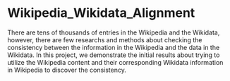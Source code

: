 # Wikipedia_Wikidata_Alignment
There are tens of thousands of entries in the Wikipedia and the Wikidata, however, there are few researchs and methods about checking the consistency between the information in the Wikipedia and the data in the Wikidata. In this project, we demonstrate the initial results about trying to utilize the Wikipedia content and their corresponding Wikidata information in Wikipedia to discover the consistency.
